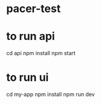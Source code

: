 # pacer-test

# to run api 
cd api
npm install
npm start

# to run ui
cd my-app
npm install
npm run dev